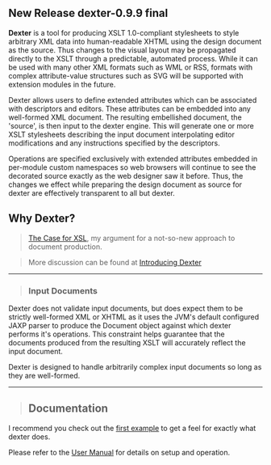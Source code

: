 ## New Release dexter-0.9.9 final ##

**Dexter** is a tool for producing XSLT 1.0-compliant stylesheets to style arbitrary XML data into human-readable XHTML  using the design document as the source. Thus changes to the visual layout may be propagated directly to the XSLT through a predictable, automated process.  While it can be used with many other XML formats such as WML or RSS, formats with complex attribute-value structures such as SVG will be supported with extension modules in the future.

Dexter allows users to define extended attributes which can be associated with descriptors and editors. These attributes can be embedded into any well-formed XML document. The resulting embellished document, the 'source', is then input to the dexter engine.  This will generate one or more XSLT stylesheets describing the input document interpolating editor modifications and any instructions specified by the descriptors.

Operations are specified exclusively with extended attributes embedded in per-module custom namespaces so web browsers will continue to see the decorated source exactly as the web designer saw it before.  Thus, the changes we effect while preparing the design document as source for dexter are effectively transparent to all but dexter.

## Why Dexter? ##
> [The Case for XSL](CaseForXSL.md), my argument for a not-so-new approach to document production.

> More discussion can be found at [Introducing Dexter](IntroducingDexter.md)


---

> ### **Input Documents** ###

Dexter does not validate input documents, but does expect them to be strictly well-formed XML or XHTML as it uses the JVM's default configured JAXP parser to produce the Document object against which dexter performs it's operations.  This constraint helps guarantee that the documents produced from the resulting XSLT will accurately reflect the input document.

Dexter is designed to handle arbitrarily complex input documents so long as they are well-formed.


---

> ## Documentation ##
I recommend you check out the [first example](FirstExample.md) to get a feel for exactly what dexter does.

Please refer to the [User Manual](UserManual.md) for details on setup and operation.